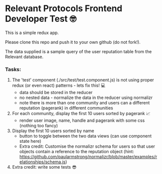 # Relevant Protocols Frontend Developer Test 🤓

This is a simple redux app.  

Please clone this repo and push it to your own github (do not fork!).  

The data supplied is a sample query of the user reputation table from the Relevant database.

### Tasks:

1. The 'test' component (./src/test/test.component.js) is not using proper redux (or even react) patterns - lets fix this! 💻  
   * data should be stored in the reducer  
   * no nested data - normalize the data in the reducer using normalizr  
   * note there is more than one community and users can a different reputation (pagerank) in different communities
2. For each community, display the first 10 users sorted by pagerank 📈  
   * render user image, name, handle and pagerank with some css (nothing too fancy)
3. Display the first 10 users sorted by name 
   * button to toggle between the two data views (can use component state here)  
   * Extra credit: Customise the normalizr schema for users so that user objects contain a reference to the reputation object (hint: https://github.com/paularmstrong/normalizr/blob/master/examples/relationships/schema.js)
4. Extra credit: write some tests 😎
